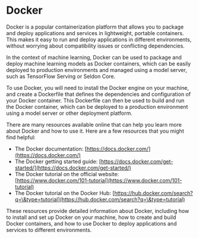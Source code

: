 # Docker

Docker is a popular containerization platform that allows you to package and deploy applications and services in lightweight, portable containers. This makes it easy to run and deploy applications in different environments, without worrying about compatibility issues or conflicting dependencies.

In the context of machine learning, Docker can be used to package and deploy machine learning models as Docker containers, which can be easily deployed to production environments and managed using a model server, such as TensorFlow Serving or Seldon Core.

To use Docker, you will need to install the Docker engine on your machine, and create a Dockerfile that defines the dependencies and configuration of your Docker container. This Dockerfile can then be used to build and run the Docker container, which can be deployed to a production environment using a model server or other deployment platform.

There are many resources available online that can help you learn more about Docker and how to use it. Here are a few resources that you might find helpful:

* The Docker documentation: [https://docs.docker.com/](https://docs.docker.com/)
* The Docker getting started guide: [https://docs.docker.com/get-started/](https://docs.docker.com/get-started/)
* The Docker tutorial on the official website: [https://www.docker.com/101-tutorial](https://www.docker.com/101-tutorial)
* The Docker tutorial on the Docker Hub: [https://hub.docker.com/search?q=\&type=tutorial](https://hub.docker.com/search?q=\&type=tutorial)

These resources provide detailed information about Docker, including how to install and set up Docker on your machine, how to create and build Docker containers, and how to use Docker to deploy applications and services to different environments.
